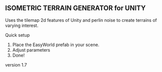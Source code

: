 ## ISOMETRIC TERRAIN GENERATOR for UNITY

Uses the tilemap 2d features of Unity and perlin noise to create terrains of varying interest.

Quick setup
1. Place the EasyWorld prefab in your scene.
2. Adjust parameters
3. Done!

version 1.7
